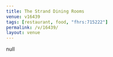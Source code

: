 ```yaml
---
title: The Strand Dining Rooms
venue: v16439
tags: [restaurant, food, "fhrs:715222"]
permalink: /v/16439/
layout: venue
---
```

null